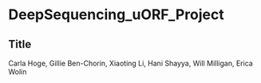 # DeepSequencing_uORF_Project
## Title
Carla Hoge, Gillie Ben-Chorin, Xiaoting Li, Hani Shayya, Will Milligan, Erica Wolin
